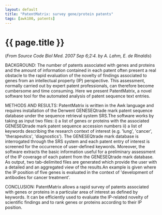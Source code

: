 ```yaml
---
layout: default
title: "PatentMatrix: survey gene/protein patents"
tags: [awk100, patents]
---
```


# {{ page.title }}

(*From Source Code Biol Med. 2007 Sep 6;2:4. by A. Lahm, E. de Rinaldis*)

BACKGROUND: The number of patents associated with genes and proteins and
the amount of information contained in each patent often present a real
obstacle to the rapid evaluation of the novelty of findings associated
to genes from an intellectual property (IP) perspective. This assessment,
normally carried out by expert patent professionals, can therefore become
cumbersome and time consuming.  Here we present PatentMatrix, a novel
software tool for the automated analysis of patent sequence text entries.

METHODS AND RESULTS: PatentMatrix is written in the Awk language and
requires installation of the Derwent GENESEQtrade mark patent sequence
database under the sequence retrieval system SRS.The software works
by taking as input two files: i) a list of genes or proteins with the
associated GENESEQtrade mark patent sequence accession numbers ii) a list
of keywords describing the research context of interest (e.g. 'lung',
'cancer', 'therapeutics', 'diagnostics'). The GENESEQtrade mark database
is interrogated through the SRS system and each patent entry of interest
is screened for the occurrence of user-defined keywords. Moreover,
the software extracts the basic information useful for a preliminary
assessment of the IP coverage of each patent from the GENESEQtrade mark
database. As output, two tab-delimited files are generated which provide
the user with a detailed and an aggregated view of the results.An example
is given where the IP position of five genes is evaluated in the context
of 'development of antibodies for cancer treatment'.

CONCLUSION: PatentMatrix allows a rapid survey of patents associated
with genes or proteins in a particular area of interest as defined by
keywords. It can be efficiently used to evaluate the IP-related novelty
of scientific findings and to rank genes or proteins according to their
IP position.
